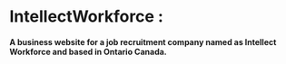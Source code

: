 # IntellectWorkforce : <h4>A business website for a job recruitment company named as Intellect Workforce and based in Ontario Canada.</h4>

